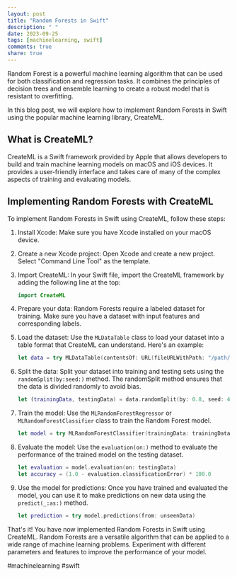```yaml
---
layout: post
title: "Random Forests in Swift"
description: " "
date: 2023-09-25
tags: [machinelearning, swift]
comments: true
share: true
---
```


Random Forest is a powerful machine learning algorithm that can be used for both classification and regression tasks. It combines the principles of decision trees and ensemble learning to create a robust model that is resistant to overfitting.

In this blog post, we will explore how to implement Random Forests in Swift using the popular machine learning library, CreateML.

## What is CreateML?

CreateML is a Swift framework provided by Apple that allows developers to build and train machine learning models on macOS and iOS devices. It provides a user-friendly interface and takes care of many of the complex aspects of training and evaluating models.

## Implementing Random Forests with CreateML

To implement Random Forests in Swift using CreateML, follow these steps:

1. Install Xcode: Make sure you have Xcode installed on your macOS device.

2. Create a new Xcode project: Open Xcode and create a new project. Select "Command Line Tool" as the template.

3. Import CreateML: In your Swift file, import the CreateML framework by adding the following line at the top:

   ```swift
   import CreateML
   ```

4. Prepare your data: Random Forests require a labeled dataset for training. Make sure you have a dataset with input features and corresponding labels.

5. Load the dataset: Use the `MLDataTable` class to load your dataset into a table format that CreateML can understand. Here's an example:

   ```swift
   let data = try MLDataTable(contentsOf: URL(fileURLWithPath: "/path/to/dataset.csv"))
   ```

6. Split the data: Split your dataset into training and testing sets using the `randomSplit(by:seed:)` method. The randomSplit method ensures that the data is divided randomly to avoid bias.

   ```swift
   let (trainingData, testingData) = data.randomSplit(by: 0.8, seed: 42)
   ```

7. Train the model: Use the `MLRandomForestRegressor` or `MLRandomForestClassifier` class to train the Random Forest model.

   ```swift
   let model = try MLRandomForestClassifier(trainingData: trainingData, targetColumn: "label")
   ```

8. Evaluate the model: Use the `evaluation(on:)` method to evaluate the performance of the trained model on the testing dataset.

   ```swift
   let evaluation = model.evaluation(on: testingData)
   let accuracy = (1.0 - evaluation.classificationError) * 100.0
   ```

9. Use the model for predictions: Once you have trained and evaluated the model, you can use it to make predictions on new data using the `predict(_:as:)` method.

   ```swift
   let prediction = try model.predictions(from: unseenData)
   ```

That's it! You have now implemented Random Forests in Swift using CreateML. Random Forests are a versatile algorithm that can be applied to a wide range of machine learning problems. Experiment with different parameters and features to improve the performance of your model.

#machinelearning #swift